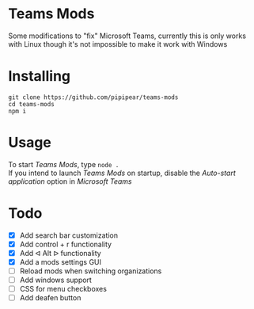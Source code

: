 # Teams Mods
Some modifications to "fix" Microsoft Teams, currently this is only works with Linux though it's not impossible to make it work with Windows

# Installing
```
git clone https://github.com/pipipear/teams-mods
cd teams-mods
npm i
```

# Usage
To start _Teams Mods_, type `node .`  
If you intend to launch _Teams Mods_ on startup, disable the _Auto-start application_ option in _Microsoft Teams_

# Todo
- [x] Add search bar customization
- [x] Add control + r functionality
- [x] Add ᐊ Alt ᐅ functionality
- [x] Add a mods settings GUI
- [ ] Reload mods when switching organizations
- [ ] Add windows support
- [ ] CSS for menu checkboxes
- [ ] Add deafen button
